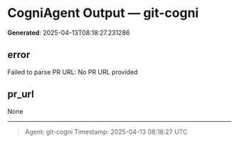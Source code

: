 # CogniAgent Output — git-cogni

**Generated**: 2025-04-13T08:18:27.231286

## error
Failed to parse PR URL: No PR URL provided

## pr_url
None

---
> Agent: git-cogni
> Timestamp: 2025-04-13 08:18:27 UTC
